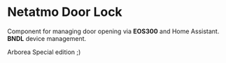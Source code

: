 # Netatmo Door Lock
Component for managing door opening via **EOS300** and Home Assistant. **BNDL** device management.

Arborea Special edition ;)



